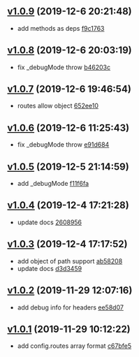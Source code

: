 <a name="v1.0.9"></a>
## [v1.0.9](/compare/v1.0.8...v1.0.9) (2019-12-6 20:21:48)

- add methods as deps  [f9c1763](/commit/f9c1763)


<a name="v1.0.8"></a>
## [v1.0.8](/compare/v1.0.7...v1.0.8) (2019-12-6 20:03:19)

- fix _debugMode throw  [b46203c](/commit/b46203c)


<a name="v1.0.7"></a>
## [v1.0.7](/compare/v1.0.6...v1.0.7) (2019-12-6 19:46:54)

- routes allow object  [652ee10](/commit/652ee10)


<a name="v1.0.6"></a>
## [v1.0.6](/compare/v1.0.5...v1.0.6) (2019-12-6 11:25:43)

- fix _debugMode throw  [e91d684](/commit/e91d684)


<a name="v1.0.5"></a>
## [v1.0.5](/compare/v1.0.4...v1.0.5) (2019-12-5 21:14:59)

- add _debugMode  [f11f6fa](/commit/f11f6fa)


<a name="v1.0.4"></a>
## [v1.0.4](/compare/v1.0.3...v1.0.4) (2019-12-4 17:21:28)

- update docs  [2608956](/commit/2608956)


<a name="v1.0.3"></a>
## [v1.0.3](/compare/v1.0.2...v1.0.3) (2019-12-4 17:17:52)

- add object of path support  [ab58208](/commit/ab58208)
- update docs  [d3d3459](/commit/d3d3459)


<a name="v1.0.2"></a>
## [v1.0.2](/compare/v1.0.1...v1.0.2) (2019-11-29 12:07:16)

- add debug info for headers  [ee58d07](/commit/ee58d07)


<a name="v1.0.1"></a>
## [v1.0.1](/compare/bde56cf813b28c28f4db2e0c2547b8fb6499dd8f...v1.0.1) (2019-11-29 10:12:22)

- add config.routes array format  [c67bfe5](/commit/c67bfe5)


